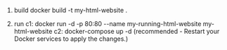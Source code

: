 1. build
docker build -t my-html-website .

2. run
    c1: docker run -d -p 80:80 --name my-running-html-website my-html-website
    c2: docker-compose up -d (recommended - Restart your Docker services to apply the changes.)
